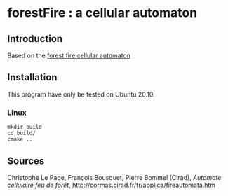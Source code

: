 # forestFire : a cellular automaton
## Introduction
Based on the [forest fire cellular automaton](http://cormas.cirad.fr/fr/applica/fireautomata.htm)
## Installation
This program have only be tested on Ubuntu 20.10. 
### Linux
```
mkdir build
cd build/
cmake ..
```
## Sources
Christophe Le Page, François Bousquet, Pierre Bommel (Cirad), *Automate cellulaire feu de forêt*, http://cormas.cirad.fr/fr/applica/fireautomata.htm
